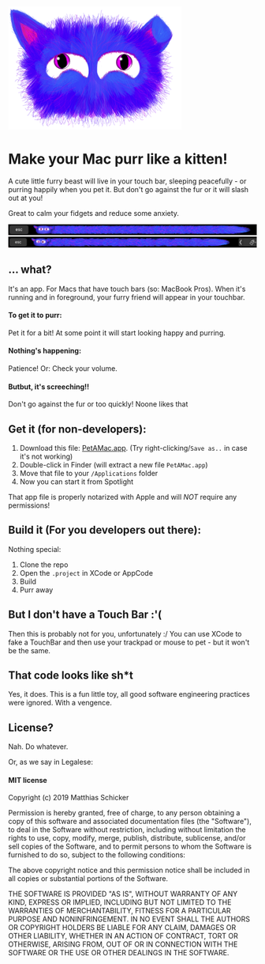 ![PET](PET.png)

# Make your Mac purr like a kitten!

A cute little furry beast will live in your touch bar, sleeping peacefully - or purring happily when you pet it. But don't go against the fur or it will slash out at you!

Great to calm your fidgets and reduce some anxiety.

![Screenshot 1](scrsh1.jpg)
![Screenshot 2](scrsh2.jpg)


## ... what?
It's an app. For Macs that have touch bars (so: MacBook Pros).
When it's running and in foreground, your furry friend will appear in your touchbar.

#### To get it to purr: 
Pet it for a bit! At some point it will start looking happy and purring.

#### Nothing's happening:
Patience! Or: Check your volume.

#### Butbut, it's screeching!!
Don't go against the fur or too quickly! Noone likes that

## Get it (for non-developers):

1. Download this file: [PetAMac.app](PetAMac.zip). (Try right-clicking/`Save as..` in case it's not working)
2. Double-click in Finder (will extract a new file `PetAMac.app`)
3. Move that file to your `/Applications` folder
4. Now you can start it from Spotlight 

That app file is properly notarized with Apple and will *NOT* require any permissions!

## Build it (For you developers out there):
Nothing special:
1. Clone the repo
2. Open the `.project` in XCode or AppCode
3. Build
4. Purr away

## But I don't have a Touch Bar :'(
Then this is probably not for you, unfortunately :/ You can use XCode to fake a TouchBar and then use your trackpad or mouse to pet - but it won't be the same.

## That code looks like sh*t
Yes, it does. This is a fun little toy, all good software engineering practices were ignored. With a vengence.

## License?
Nah. Do whatever.

Or, as we say in Legalese:
#### MIT license

Copyright (c) 2019 Matthias Schicker

Permission is hereby granted, free of charge, to any person obtaining a copy
of this software and associated documentation files (the "Software"), to deal
in the Software without restriction, including without limitation the rights
to use, copy, modify, merge, publish, distribute, sublicense, and/or sell
copies of the Software, and to permit persons to whom the Software is
furnished to do so, subject to the following conditions:

The above copyright notice and this permission notice shall be included in all
copies or substantial portions of the Software.

THE SOFTWARE IS PROVIDED "AS IS", WITHOUT WARRANTY OF ANY KIND, EXPRESS OR
IMPLIED, INCLUDING BUT NOT LIMITED TO THE WARRANTIES OF MERCHANTABILITY,
FITNESS FOR A PARTICULAR PURPOSE AND NONINFRINGEMENT. IN NO EVENT SHALL THE
AUTHORS OR COPYRIGHT HOLDERS BE LIABLE FOR ANY CLAIM, DAMAGES OR OTHER
LIABILITY, WHETHER IN AN ACTION OF CONTRACT, TORT OR OTHERWISE, ARISING FROM,
OUT OF OR IN CONNECTION WITH THE SOFTWARE OR THE USE OR OTHER DEALINGS IN THE
SOFTWARE.